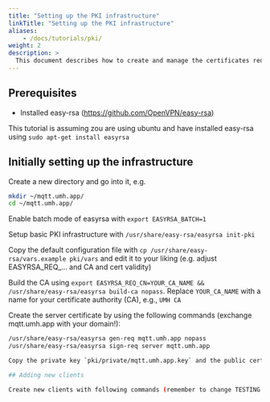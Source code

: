 ```yaml
---
title: "Setting up the PKI infrastructure"
linkTitle: "Setting up the PKI infrastructure"
aliases:
    - /docs/tutorials/pki/
weight: 2
description: >
  This document describes how to create and manage the certificates required for MQTT 
---
```


## Prerequisites

- Installed easy-rsa (https://github.com/OpenVPN/easy-rsa)

This tutorial is assuming zou are using ubuntu and have installed easy-rsa using `sudo apt-get install easyrsa`

## Initially setting up the infrastructure

Create a new directory and go into it, e.g. 
```bash
mkdir ~/mqtt.umh.app/
cd ~/mqtt.umh.app/
```

Enable batch mode of easyrsa with `export EASYRSA_BATCH=1`

Setup basic PKI infrastructure with `/usr/share/easy-rsa/easyrsa init-pki`

Copy the default configuration file with `cp /usr/share/easy-rsa/vars.example pki/vars` and edit it to your liking (e.g. adjust EASYRSA_REQ_... and CA and cert validity)

Build the CA using `export EASYRSA_REQ_CN=YOUR_CA_NAME && /usr/share/easy-rsa/easyrsa build-ca nopass`. Replace `YOUR_CA_NAME` with a name for your certificate authority (CA), e.g., `UMH CA`

Create the server certificate by using the following commands (exchange mqtt.umh.app with your domain!):
```bash
/usr/share/easy-rsa/easyrsa gen-req mqtt.umh.app nopass
/usr/share/easy-rsa/easyrsa sign-req server mqtt.umh.app 

Copy the private key `pki/private/mqtt.umh.app.key` and the public certificate `pki/issued/mqtt.umh.app.crt` together with the root CA `pki/ca.crt` to the configuration of the MQTT broker.

## Adding new clients

Create new clients with following commands (remember to change TESTING with the planned MQTT client id): `export EASYRSA_REQ_CN=TESTING && /usr/share/easy-rsa/easyrsa gen-req $EASYRSA_REQ_CN nopass && /usr/share/easy-rsa/easyrsa sign-req client $EASYRSA_REQ_CN nopass`
